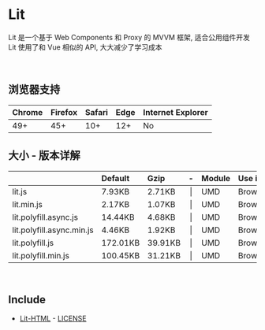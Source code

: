 # Lit
Lit 是一个基于 Web Components 和 Proxy 的 MVVM 框架, 适合公用组件开发<br>
Lit 使用了和 Vue 相似的 API, 大大减少了学习成本

<br>

## 浏览器支持

| Chrome | Firefox | Safari | Edge | Internet Explorer |
| :-     | :-      | :-     | :-   | :-                |
| 49+    | 45+     | 10+    | 12+  | No                |

## 大小 - 版本详解
|                           | Default | Gzip   | -   | Module | Use in | Description |
| :-                        | :-      | :-     | :-: | :-     | :-     | :-          |
| lit.js                    | 7.93KB | 2.71KB | \| | UMD | Browser | |
| lit.min.js                | 2.17KB | 1.07KB | \| | UMD | Browser | |
| lit.polyfill.async.js     | 14.44KB | 4.68KB | \| | UMD | Browser | |
| lit.polyfill.async.min.js | 4.46KB | 1.92KB | \| | UMD | Browser | |
| lit.polyfill.js           | 172.01KB | 39.91KB | \| | UMD | Browser | |
| lit.polyfill.min.js       | 100.45KB | 31.21KB | \| | UMD | Browser | |

<br>

## Include
  - [Lit-HTML](https://github.com/Polymer/lit-html) \- [LICENSE](https://github.com/Polymer/lit-html/blob/master/LICENSE)